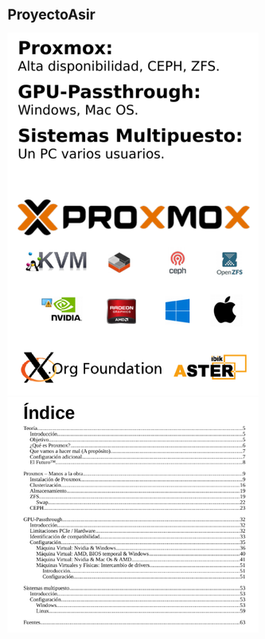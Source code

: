 # ProyectoAsir
<img src="https://raw.githubusercontent.com/zeusin/ProyectoAsir/master/Portada.png">
<img src="https://raw.githubusercontent.com/zeusin/ProyectoAsir/master/Indice.png">
